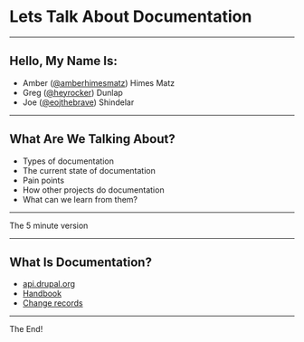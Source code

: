 
# Lets Talk About Documentation

----------

## Hello, My Name Is:

- Amber ([@amberhimesmatz](https://twitter.com/amberhimesmatz)) Himes Matz
- Greg ([@heyrocker](https://twitter.com/heyrocker)) Dunlap
- Joe ([@eojthebrave](https://twitter.com/eojthebrave)) Shindelar

----------

## What Are We Talking About?

- Types of documentation
- The current state of documentation
- Pain points
- How other projects do documentation
- What can we learn from them?

----------

The 5 minute version

----------

## What Is Documentation?

- [api.drupal.org](http://api.drupal.org)
- [Handbook](https://www.drupal.org/documentation)
- [Change records](https://www.drupal.org/list-changes)

----------

The End!